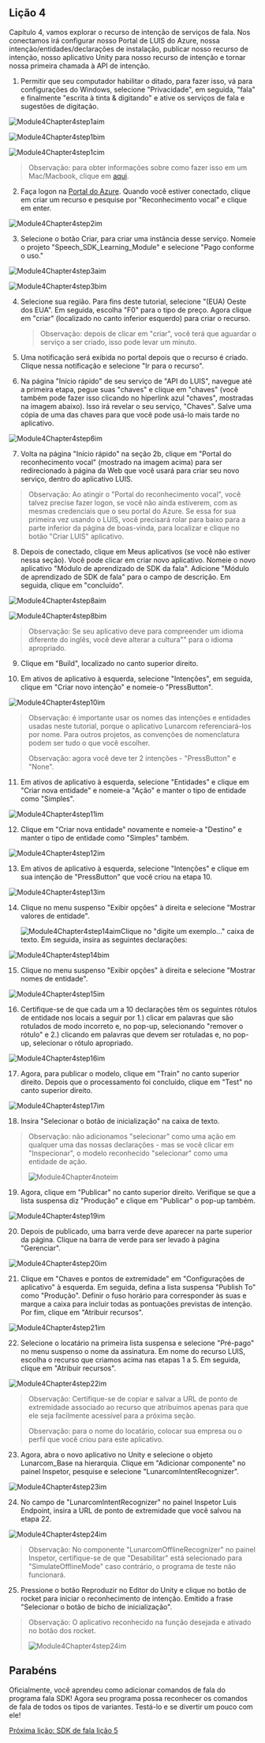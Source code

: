 ## <a name="lesson-4"></a>Lição 4

Capítulo 4, vamos explorar o recurso de intenção de serviços de fala. Nos conectamos irá configurar nosso Portal de LUIS do Azure, nossa intenção/entidades/declarações de instalação, publicar nosso recurso de intenção, nosso aplicativo Unity para nosso recurso de intenção e tornar nossa primeira chamada à API de intenção.

1. Permitir que seu computador habilitar o ditado, para fazer isso, vá para configurações do Windows, selecione "Privacidade", em seguida, "fala" e finalmente "escrita à tinta & digitando" e ative os serviços de fala e sugestões de digitação.

![Module4Chapter4step1aim](images/module4chapter4step1aim.PNG)

![Module4Chapter4step1bim](images/module4chapter4step1bim.PNG)

![Module4Chapter4step1cim](images/module4chapter4step1cim.PNG)

> Observação: para obter informações sobre como fazer isso em um Mac/Macbook, clique em [aqui](linkgoeshere).

2. Faça logon na [Portal do Azure](https://portal.azure.com/). Quando você estiver conectado, clique em criar um recurso e pesquise por "Reconhecimento vocal" e clique em enter.

![Module4Chapter4step2im](images/module4chapter4step2im.PNG)

3. Selecione o botão Criar, para criar uma instância desse serviço. Nomeie o projeto "Speech_SDK_Learning_Module" e selecione "Pago conforme o uso."

![Module4Chapter4step3aim](images/module4chapter4step3aim.png)

![Module4Chapter4step3bim](images/module4chapter4step3bim.PNG)

4. Selecione sua região.  Para fins deste tutorial, selecione "(EUA) Oeste dos EUA". Em seguida, escolha "F0" para o tipo de preço. Agora clique em "criar" (localizado no canto inferior esquerdo) para criar o recurso.

   >  Observação: depois de clicar em "criar", você terá que aguardar o serviço a ser criado, isso pode levar um minuto.

5. Uma notificação será exibida no portal depois que o recurso é criado. Clique nessa notificação e selecione "Ir para o recurso".

6. Na página "Início rápido" de seu serviço de "API do LUIS", navegue até a primeira etapa, pegue suas "chaves" e clique em "chaves" (você também pode fazer isso clicando no hiperlink azul "chaves", mostradas na imagem abaixo). Isso irá revelar o seu serviço, "Chaves". Salve uma cópia de uma das chaves para que você pode usá-lo mais tarde no aplicativo.

![Module4Chapter4step6im](images/module4chapter4step6im.PNG)

7. Volta na página "Início rápido" na seção 2b, clique em "Portal do reconhecimento vocal" (mostrado na imagem acima) para ser redirecionado à página da Web que você usará para criar seu novo serviço, dentro do aplicativo LUIS.

> Observação: Ao atingir o "Portal do reconhecimento vocal", você talvez precise fazer logon, se você não ainda estiverem, com as mesmas credenciais que o seu portal do Azure. Se essa for sua primeira vez usando o LUIS, você precisará rolar para baixo para a parte inferior da página de boas-vinda, para localizar e clique no botão "Criar LUIS" aplicativo.

8. Depois de conectado, clique em Meus aplicativos (se você não estiver nessa seção). Você pode clicar em criar novo aplicativo. Nomeie o novo aplicativo "Módulo de aprendizado de SDK da fala". Adicione "Módulo de aprendizado de SDK de fala" para o campo de descrição. Em seguida, clique em "concluído".

![Module4Chapter4step8aim](images/module4chapter4step8aim.PNG)

![Module4Chapter4step8bim](images/module4chapter4step8bim.PNG)

> Observação: Se seu aplicativo deve para compreender um idioma diferente do inglês, você deve alterar a cultura"" para o idioma apropriado.

9. Clique em "Build", localizado no canto superior direito.

10. Em ativos de aplicativo à esquerda, selecione "Intenções", em seguida, clique em "Criar novo intenção" e nomeie-o "PressButton". 

![Module4Chapter4step10im](images/module4chapter4step10im.PNG)

> Observação: é importante usar os nomes das intenções e entidades usadas neste tutorial, porque o aplicativo Lunarcom referenciará-los por nome.  Para outros projetos, as convenções de nomenclatura podem ser tudo o que você escolher. 
>
> Observação: agora você deve ter 2 intenções - "PressButton" e "None".

11. Em ativos de aplicativo à esquerda, selecione "Entidades" e clique em "Criar nova entidade" e nomeie-a "Ação" e manter o tipo de entidade como "Simples".

![Module4Chapter4step11im](images/module4chapter4step11im.PNG)

12. Clique em "Criar nova entidade" novamente e nomeie-a "Destino" e manter o tipo de entidade como "Simples" também.

![Module4Chapter4step12im](images/module4chapter4step12im.PNG)

13. Em ativos de aplicativo à esquerda, selecione "Intenções" e clique em sua intenção de "PressButton" que você criou na etapa 10.

![Module4Chapter4step13im](images/module4chapter4step13im.PNG)

14. Clique no menu suspenso "Exibir opções" à direita e selecione "Mostrar valores de entidade". 

    ![Module4Chapter4step14aim](images/module4chapter4step14aim.PNG)Clique no "digite um exemplo..." caixa de texto. Em seguida, insira as seguintes declarações: 

![Module4Chapter4step14bim](images/module4chapter4step14bim.PNG)

15. Clique no menu suspenso "Exibir opções" à direita e selecione "Mostrar nomes de entidade".

![Module4Chapter4step15im](images/module4chapter4step15im.PNG)

16. Certifique-se de que cada um a 10 declarações têm os seguintes rótulos de entidade nos locais a seguir por 1.) clicar em palavras que são rotulados de modo incorreto e, no pop-up, selecionando "remover o rótulo" e 2.) clicando em palavras que devem ser rotuladas e, no pop-up, selecionar o rótulo apropriado.

![Module4Chapter4step16im](images/module4chapter4step16im.PNG)

17. Agora, para publicar o modelo, clique em "Train" no canto superior direito. Depois que o processamento foi concluído, clique em "Test" no canto superior direito.

![Module4Chapter4step17im](images/module4chapter4step17im.PNG)

18. Insira "Selecionar o botão de inicialização" na caixa de texto.

> Observação: não adicionamos "selecionar" como uma ação em qualquer uma das nossas declarações - mas se você clicar em "Inspecionar", o modelo reconhecido "selecionar" como uma entidade de ação.
>
> ![Module4Chapter4noteim](images/module4chapter4noteim.PNG)

19. Agora, clique em "Publicar" no canto superior direito. Verifique se que a lista suspensa diz "Produção" e clique em "Publicar" o pop-up também. 

![Module4Chapter4step19im](images/module4chapter4step19im.PNG)

20. Depois de publicado, uma barra verde deve aparecer na parte superior da página.  Clique na barra de verde para ser levado à página "Gerenciar". 

![Module4Chapter4step20im](images/module4chapter4step20im.PNG)

21. Clique em "Chaves e pontos de extremidade" em "Configurações de aplicativo" à esquerda. Em seguida, defina a lista suspensa "Publish To" como "Produção". Definir o fuso horário para corresponder às suas e marque a caixa para incluir todas as pontuações previstas de intenção. Por fim, clique em "Atribuir recursos".

![Module4Chapter4step21im](images/module4chapter4step21im.PNG)

22. Selecione o locatário na primeira lista suspensa e selecione "Pré-pago" no menu suspenso o nome da assinatura. Em nome do recurso LUIS, escolha o recurso que criamos acima nas etapas 1 a 5. Em seguida, clique em "Atribuir recursos". 

![Module4Chapter4step22im](images/module4chapter4step22im.PNG)

> Observação: Certifique-se de copiar e salvar a URL de ponto de extremidade associado ao recurso que atribuímos apenas para que ele seja facilmente acessível para a próxima seção.
>
> Observação: para o nome do locatário, colocar sua empresa ou o perfil que você criou para este aplicativo.

23. Agora, abra o novo aplicativo no Unity e selecione o objeto Lunarcom_Base na hierarquia. Clique em "Adicionar componente" no painel Inspetor, pesquise e selecione "LunarcomIntentRecognizer".

![Module4Chapter4step23im](images/module4chapter4step23im.PNG)

24. No campo de "LunarcomIntentRecognizer" no painel Inspetor Luis Endpoint, insira a URL de ponto de extremidade que você salvou na etapa 22. 

![Module4Chapter4step24im](images/module4chapter4step24im.PNG)

>  Observação: No componente "LunarcomOfflineRecognizer" no painel Inspetor, certifique-se de que "Desabilitar" está selecionado para "SimulateOfflineMode" caso contrário, o programa de teste não funcionará. 

25. Pressione o botão Reproduzir no Editor do Unity e clique no botão de rocket para iniciar o reconhecimento de intenção. Emitido a frase "Selecionar o botão de bicho de inicialização".

>  Observação: O aplicativo reconhecido na função desejada e ativado no botão dos rocket.
>
> ![Module4Chapter4step24im](images/module4chapter4note2im.PNG)

## <a name="congratulations"></a>Parabéns

Oficialmente, você aprendeu como adicionar comandos de fala do programa fala SDK! Agora seu programa possa reconhecer os comandos de fala de todos os tipos de variantes. Testá-lo e se divertir um pouco com ele!

[Próxima lição: SDK de fala lição 5](placeholderlink)

